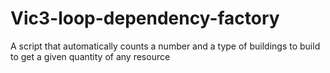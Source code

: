 # Vic3-loop-dependency-factory
A script that automatically counts a number and a type of buildings to build to get a given quantity of any resource 
